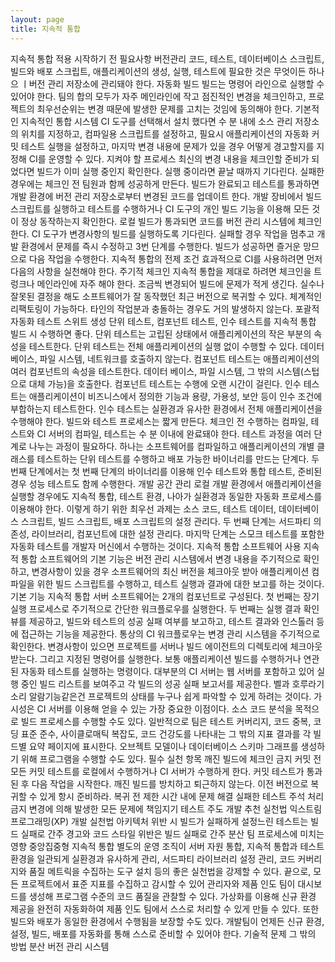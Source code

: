 ```yaml
---
layout: page
title: 지속적 통합
---
```


지속적 통합 적용
시작하기 전 필요사항
버전관리
코드, 테스트, 데이터베이스 스크립트, 빌드와 배포 스크립트, 애플리케이션의 생성, 실행, 테스트에 필요한 것은 무엇이든 하나으 ㅣ버전 관리 저장소에 관리돼야 한다.
자동화 빌드
빌드는 명령어 라인으로 실행할 수 있어야 한다.
팀의 합의
모두가 자주 메인라인에 작고 점진적인 변경을 체크인하고, 프로젝트의 최우선순위는 변경 때문에 발생한 문제를 고치는 것임에 동의해야 한다.
기본적인 지속적인 통합 시스템
CI 도구를 선택해서 설치 했다면 수 분 내에 소스 관리 저장소의 위치를 지정하고, 컴파일용 스크립트를 설정하고, 필요시 애플리케이션의 자동화 커밋 테스트 실행을 설정하고, 마지막 변경 내용에 문제가 있을 경우 어떻게 경고할지를 지정해 CI를 운영할 수 있다.
지켜야 할 프로세스
최신의 변경 내용을 체크인할 준비가 되었다면
빌드가 이미 실행 중인지 확인한다. 실행 중이라면 끝날 때까지 기다린다. 실패한 경우에는 체크인 전 팀원과 함께 성공하게 만든다.
빌드가 완료되고 테스트를 통과하면 개발 환경에 버전 관리 저장소로부터 변경된 코드를 업데이트 한다.
개발 장비에서 빌드 스크립트를 실행하고 테스트를 수행하거나 CI 도구의 개인 빌드 기능을 이용해 모든 것이 정상 동작하는지 확인한다.
로컬 빌드가 통과되면 코드를 버전 관리 시스템에 체크인 한다.
CI 도구가 변경사항의 빌드를 실행하도록 기다린다.
실패할 경우 작업을 멈추고 개발 환경에서 문제를 즉시 수정하고 3번 단계를 수행한다.
빌드가 성공하면 즐거운 망므으로 다음 작업을 수행한다.
지속적 통합의 전제 조건
효과적으로 CI를 사용하려면 먼저 다음의 사항을 실천해야 한다.
주기적 체크인
지속적 통합을 제대로 하려면 체크인을 트렁크나 메인라인에 자주 해야 한다. 조금씩 변경되어 빌드에 문제가 적게 생긴다. 실수나 잘못된 결정을 해도 소프트웨어가 잘 동작했던 최근 버전으로 복귀할 수 있다. 체계적인 리팩토링이 가능하다. 타인의 작업분과 충돌하는 경우도 거의 발생하지 않는다. 
포괄적 자동화 테스트 스위트 생성
단위 테스트, 컴포넌트 테스트, 인수 테스트를 지속적 통합 빌드 시 수행하면 좋다. 단위 테스트는 고립된 상태에서 애플리케이션의 작은 부분의 속성을 테스트한다. 단위 테스트는 전체 애플리케이션의 실행 없이 수행할 수 있다. 데이터 베이스, 파일 시스템, 네트워크를 호출하지 않는다. 
컴포넌트 테스트는 애플리케이션의 여러 컴포넌트의 속성을 테스트한다. 데이터 베이스, 파일 시스템, 그 밖의 시스템(스텁으로 대체 가능)을 호출한다. 컴포넌트 테스트는 수행에 오랜 시간이 걸린다.
인수 테스트는 애플리케이션이 비즈니스에서 정의한 기능과 용량, 가용성, 보안 등이 인수 조건에 부합하는지 테스트한다. 인수 테스트는 실환경과 유사한 환경에서 전체 애플리케이션을 수행해야 한다. 
빌드와 테스트 프로세스는 짧게 만든다.
체크인 전 수행하는 컴파일, 테스트와 CI 서버의 컴파일, 테스트는 수 분 이내에 완료돼야 한다.
테스트 과정을 여러 단계로 나누는 과정이 필요하다.
하나는 소프트웨어를 컴파일하고 애플리케이션의 개별 클래스를 테스트하는 단위 테스트를 수행하고 배포 가능한 바이너리를 만드는 단계다.
두 번째 단계에서는 첫 번째 단계의 바이너리를 이용해 인수 테스트와 통합 테스트, 준비된 경우 성능 테스트도 함께 수행한다.
개발 공간 관리
로컬 개발 환경에서 애플리케이션을 실행할 경우에도 지속적 통합, 테스트 환경, 나아가 실환경과 동일한 자동화 프로세스를 이용해야 한다.
이렇게 하기 위한 최우선 과제는 소스 코드, 테스트 데이터, 데이터베이스 스크립트, 빌드 스크립트, 배포 스크립트의 설정 관리다.
두 번째 단계는 서드파티 의존성, 라이브러리, 컴포넌트에 대한 설정 관리다.
마지막 단계는 스모크 테스트를 포함한 자동화 테스트를 개발자 머신에서 수행하는 것이다.
지속적 통합 소프트웨어 사용
지속적 통합 소프트웨어의 기본 기능은 버전 관리 시스템에서 변경 내용을 주기적으로 확인하고, 변경사항이 있을 경우 소프트웨어의 최신 버전을 체크아웃 받아 애플리케이션 컴파일을 위한 빌드 스크립트를 수행하고, 테스트 실행과 결과에 대한 보고를 하는 것이다.
기본 기능
지속적 통합 서버 소프트웨어는 2개의 컴포넌트로 구성된다. 첫 번째는 장기 실행 프로세스로 주기적으로 간단한 워크플로우를 실행한다. 두 번째는 실행 결과 확인 뷰를 제공하고, 빌드와 테스트의 성공 실패 여부를 보고하고, 테스트 결과와 인스톨러 등에 접근하는 기능을 제공한다. 
통상의 CI 워크플로우는 변경 관리 시스템을 주기적으로 확인한다. 변경사항이 있으면 프로젝트를 서버나 빌드 에이전트의 디렉토리에 체크아웃 받는다. 그리고 지정된 명령어를 실행한다. 보통 애플리케이션 빌드를 수행하거나 연관된 자동화 테스트를 실행하는 명령이다. 
대부분의 CI 서버는 웹 서버를 포함하고 있어 실행 중인 빌드 리스트를 보여주고 각 빌드의 성공 실패 보고서를 제공한다.
벨과 호루라기 소리
알람기능같은건 프로젝트의 상태를 누구나 쉽게 파악할 수 있게 하려는 것이다. 가시성은 CI 서버를 이용해 얻을 수 있는 가장 중요한 이점이다.
소스 코드 분석을 목적으로 빌드 프로세스를 수행할 수도 있다. 일반적으로 팀은 테스트 커버리지, 코드 중복, 코딩 표준 준수, 사이클로매틱 복잡도, 코드 건강도를 나타내는 그 밖의 지표 결과를 각 빌드별 요약 페이지에 표시한다. 오브젝트 모델이나 데이터베이스 스키마 그래프를 생성하기 위해 프로그램을 수행할 수도 있다.
필수 실천 항목
깨진 빌드에 체크인 금지
커밋 전 모든 커밋 테스트를 로컬에서 수행하거나 CI 서버가 수행하게 한다.
커밋 테스트가 통과된 후 다음 작업을 시작한다.
깨진 빌드를 방치하고 퇴근하지 않는다.
이전 버전으로 복귀할 수 있게 항시 준비하라.
복귀 전 제한 시간 내에 문제 해결
실패한 테스트 주석 처리 금지
변경에 의해 발생한 모든 문제에 책임지기
테스트 주도 개발
추천 실천법
익스트림 프로그래밍(XP) 개발 실천법
아키텍처 위반 시 빌드가 실패하게 설정느린 테스트는 빌드 실패로 간주
경고와 코드 스타일 위반은 빌드 실패로 간주
분산 팀
프로세스에 미치는 영향
중앙집중형 지속적 통합
별도의 운영 조직이 서버 자원 통합, 지속적 통합과 테스트 환경을 일관되게 실환경과 유사하게 관리, 서드파티 라이브러리 설정 관리, 코드 커버리지와 품질 메트릭을 수집하는 도구 설치 등의 좋은 실천법을 강제할 수 있다. 끝으로, 모든 프로젝트에서 표준 지표를 수집하고 감시할 수 있어 관리자와 제품 인도 팀이 대시보드를 생성해 프로그램 수준의 코드 품질을 관찰할 수 있다.
가상화를 이용해 신규 환경 제공을 완전히 자동화하여 제품 인도 팀에서 스스로 처리할 수 있게 만들 수 있다. 또한 빌드와 배포가 동일한 환경에서 수행됨을 보장할 수도 있다. 
개발팀이 언제든 신규 환경, 설정, 빌드, 배포를 자동화를 통해 스스로 준비할 수 있어야 한다.
기술적 문제
그 밖의 방법
분산 버전 관리 시스템

